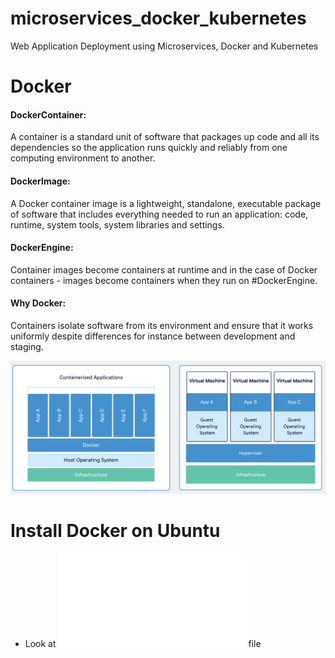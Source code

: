# microservices_docker_kubernetes
Web Application Deployment using Microservices, Docker and Kubernetes


# Docker


#### DockerContainer: 
A container is a standard unit of software that packages up code and all its dependencies so the application runs quickly and reliably from one computing environment to another. 

#### DockerImage: 
A Docker container image is a lightweight, standalone, executable package of software that includes everything needed to run an application: code, runtime, system tools, system libraries and settings.


#### DockerEngine:
Container images become containers at runtime and in the case of Docker containers - images become containers when they run on #DockerEngine.

#### Why Docker:
Containers isolate software from its environment and ensure that it works uniformly despite differences for instance between development and staging.  

![Docker vs VM](images/docker_vs_vm.png)


# Install Docker on Ubuntu
- Look at ![docker.md](docker.md) file 
